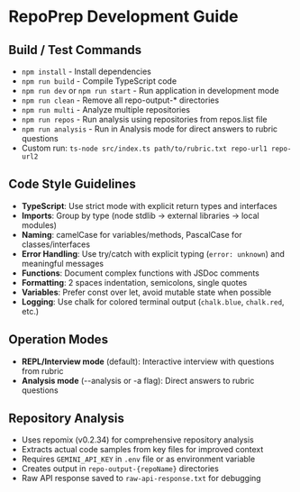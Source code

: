 # RepoPrep Development Guide

## Build / Test Commands
- `npm install` - Install dependencies
- `npm run build` - Compile TypeScript code
- `npm run dev` or `npm run start` - Run application in development mode
- `npm run clean` - Remove all repo-output-* directories
- `npm run multi` - Analyze multiple repositories
- `npm run repos` - Run analysis using repositories from repos.list file
- `npm run analysis` - Run in Analysis mode for direct answers to rubric questions
- Custom run: `ts-node src/index.ts path/to/rubric.txt repo-url1 repo-url2`

## Code Style Guidelines
- **TypeScript**: Use strict mode with explicit return types and interfaces
- **Imports**: Group by type (node stdlib → external libraries → local modules)
- **Naming**: camelCase for variables/methods, PascalCase for classes/interfaces
- **Error Handling**: Use try/catch with explicit typing (`error: unknown`) and meaningful messages
- **Functions**: Document complex functions with JSDoc comments
- **Formatting**: 2 spaces indentation, semicolons, single quotes
- **Variables**: Prefer const over let, avoid mutable state when possible
- **Logging**: Use chalk for colored terminal output (`chalk.blue`, `chalk.red`, etc.)

## Operation Modes
- **REPL/Interview mode** (default): Interactive interview with questions from rubric
- **Analysis mode** (--analysis or -a flag): Direct answers to rubric questions

## Repository Analysis
- Uses repomix (v0.2.34) for comprehensive repository analysis
- Extracts actual code samples from key files for improved context
- Requires `GEMINI_API_KEY` in `.env` file or as environment variable
- Creates output in `repo-output-{repoName}` directories
- Raw API response saved to `raw-api-response.txt` for debugging